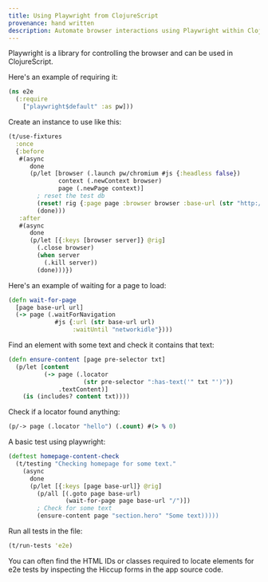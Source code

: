 ```yaml
---
title: Using Playwright from ClojureScript
provenance: hand written
description: Automate browser interactions using Playwright within ClojureScript for end-to-end testing.
---
```


Playwright is a library for controlling the browser and can be used in ClojureScript.

Here's an example of requiring it:

```clojure
(ns e2e
  (:require
    ["playwright$default" :as pw]))
```

Create an instance to use like this:

```clojure
(t/use-fixtures
  :once
  {:before
   #(async
      done
      (p/let [browser (.launch pw/chromium #js {:headless false})
              context (.newContext browser)
              page (.newPage context)]
        ; reset the test db
        (reset! rig {:page page :browser browser :base-url (str "http://localhost:8000")})
        (done)))
   :after
   #(async
      done
      (p/let [{:keys [browser server]} @rig]
        (.close browser)
        (when server
          (.kill server))
        (done)))})
```

Here's an example of waiting for a page to load:

```clojure
(defn wait-for-page
  [page base-url url]
  (-> page (.waitForNavigation
             #js {:url (str base-url url)
                  :waitUntil "networkidle"})))
```

Find an element with some text and check it contains that text:

```clojure
(defn ensure-content [page pre-selector txt]
  (p/let [content
          (-> page (.locator
                     (str pre-selector ":has-text('" txt "')"))
              .textContent)]
    (is (includes? content txt))))
```

Check if a locator found anything:

```clojure
(p/-> page (.locator "hello") (.count) #(> % 0)
```

A basic test using playwright:

```clojure
(deftest homepage-content-check
  (t/testing "Checking homepage for some text."
    (async
      done
      (p/let [{:keys [page base-url]} @rig]
        (p/all [(.goto page base-url)
                (wait-for-page page base-url "/")])
        ; Check for some text
        (ensure-content page "section.hero" "Some text)))))
```

Run all tests in the file:

```clojure
(t/run-tests 'e2e)
```

You can often find the HTML IDs or classes required to locate elements for e2e tests by inspecting the Hiccup forms in the app source code.
